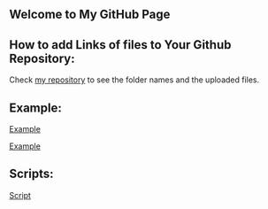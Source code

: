 ## Welcome to My GitHub Page 

## How to add Links of files to Your Github Repository:

Check [my repository](https://github.com/BU-IE-423/fall-23-zeyneptalann) to see the folder names and the uploaded files. 

## Example:

[Example](files/ZeynepTalan.html)

[Example](files/Project-Part1.html)


## Scripts:
[Script](https://github.com/BU-IE-423/fall-23-zeyneptalann/blob/main/files/Project-Part1.ipynb)
